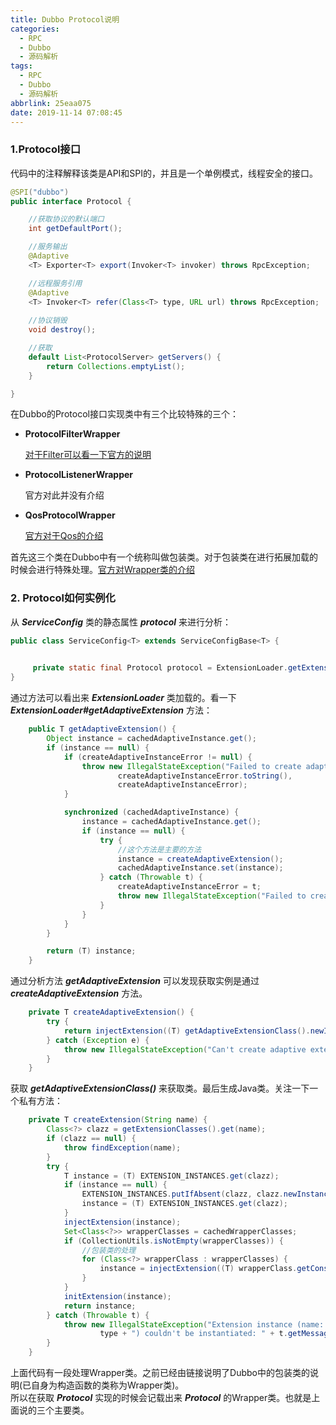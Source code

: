 ```yaml
---
title: Dubbo Protocol说明
categories:
  - RPC
  - Dubbo
  - 源码解析
tags:
  - RPC
  - Dubbo
  - 源码解析
abbrlink: 25eaa075
date: 2019-11-14 07:08:45
---
```

### 1.Protocol接口
代码中的注释解释该类是API和SPI的，并且是一个单例模式，线程安全的接口。

```java
@SPI("dubbo")
public interface Protocol {

    //获取协议的默认端口
    int getDefaultPort();

    //服务输出
    @Adaptive
    <T> Exporter<T> export(Invoker<T> invoker) throws RpcException;

    //远程服务引用
    @Adaptive
    <T> Invoker<T> refer(Class<T> type, URL url) throws RpcException;
   
    //协议销毁
    void destroy();

    //获取
    default List<ProtocolServer> getServers() {
        return Collections.emptyList();
    }

}
```
在Dubbo的Protocol接口实现类中有三个比较特殊的三个：
- **ProtocolFilterWrapper**
 
  [对于Filter可以看一下官方的说明](https://dubbo.apache.org/zh-cn/blog/first-dubbo-filter.html)
- **ProtocolListenerWrapper**

  官方对此并没有介绍
- **QosProtocolWrapper**
 
  [官方对于Qos的介绍](http://dubbo.apache.org/zh-cn/blog/introduction-to-dubbo-qos.html)
 
首先这三个类在Dubbo中有一个统称叫做包装类。对于包装类在进行拓展加载的时候会进行特殊处理。[官方对Wrapper类的介绍](http://dubbo.apache.org/zh-cn/blog/introduction-to-dubbo-spi-2.html)

### 2. Protocol如何实例化
从 ***ServiceConfig*** 类的静态属性 ***protocol*** 来进行分析：

```java
public class ServiceConfig<T> extends ServiceConfigBase<T> {

    
     private static final Protocol protocol = ExtensionLoader.getExtensionLoader(Protocol.class).getAdaptiveExtension();
}
```
通过方法可以看出来 ***ExtensionLoader*** 类加载的。看一下 ***ExtensionLoader#getAdaptiveExtension*** 方法：

```java
    public T getAdaptiveExtension() {
        Object instance = cachedAdaptiveInstance.get();
        if (instance == null) {
            if (createAdaptiveInstanceError != null) {
                throw new IllegalStateException("Failed to create adaptive instance: " +
                        createAdaptiveInstanceError.toString(),
                        createAdaptiveInstanceError);
            }

            synchronized (cachedAdaptiveInstance) {
                instance = cachedAdaptiveInstance.get();
                if (instance == null) {
                    try {
                        //这个方法是主要的方法
                        instance = createAdaptiveExtension();
                        cachedAdaptiveInstance.set(instance);
                    } catch (Throwable t) {
                        createAdaptiveInstanceError = t;
                        throw new IllegalStateException("Failed to create adaptive instance: " + t.toString(), t);
                    }
                }
            }
        }

        return (T) instance;
    }
```
通过分析方法 ***getAdaptiveExtension*** 可以发现获取实例是通过 ***createAdaptiveExtension*** 方法。

```java
    private T createAdaptiveExtension() {
        try {
            return injectExtension((T) getAdaptiveExtensionClass().newInstance());
        } catch (Exception e) {
            throw new IllegalStateException("Can't create adaptive extension " + type + ", cause: " + e.getMessage(), e);
        }
    }
```
获取 ***getAdaptiveExtensionClass()*** 来获取类。最后生成Java类。关注一下一个私有方法：

```java
    private T createExtension(String name) {
        Class<?> clazz = getExtensionClasses().get(name);
        if (clazz == null) {
            throw findException(name);
        }
        try {
            T instance = (T) EXTENSION_INSTANCES.get(clazz);
            if (instance == null) {
                EXTENSION_INSTANCES.putIfAbsent(clazz, clazz.newInstance());
                instance = (T) EXTENSION_INSTANCES.get(clazz);
            }
            injectExtension(instance);
            Set<Class<?>> wrapperClasses = cachedWrapperClasses;
            if (CollectionUtils.isNotEmpty(wrapperClasses)) {
                //包装类的处理
                for (Class<?> wrapperClass : wrapperClasses) {
                    instance = injectExtension((T) wrapperClass.getConstructor(type).newInstance(instance));
                }
            }
            initExtension(instance);
            return instance;
        } catch (Throwable t) {
            throw new IllegalStateException("Extension instance (name: " + name + ", class: " +
                    type + ") couldn't be instantiated: " + t.getMessage(), t);
        }
    }
```
上面代码有一段处理Wrapper类。之前已经由链接说明了Dubbo中的包装类的说明(已自身为构造函数的类称为Wrapper类)。  
所以在获取 ***Protocol*** 实现的时候会记载出来 ***Protocol*** 的Wrapper类。也就是上面说的三个主要类。





